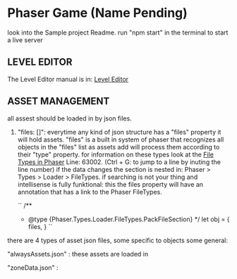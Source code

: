 # Phaser Game (Name Pending)

look into the Sample project Readme.
run "npm start" in the terminal to start a live server

## LEVEL EDITOR

The Level Editor manual is in:
[Level Editor](src\Objects\Systems\LevelEditor_Manual.txt)

## ASSET MANAGEMENT

all assest should be loaded in by json files.

1. "files: []":
   everytime any kind of json structure has a "files" property it will hold assets.
   "files" is a built in system of phaser that recognizes all objects in the "files" list as assets add will process them according to their "type" property.
   for information on these types look at the [File Types in Phaser](node_modules\phaser\types\phaser.d.ts) Line: 63002.
   (Ctrl + G: to jump to a line by inuting the line number)
   if the data changes the section is nested in:
   Phaser > Types > Loader > FileTypes.
   if searching is not your thing and intellisense is fully funktional:
   this the files property will have an annotation that has a link to the Phaser FileTypes.
   
   ``
   /**
     * @type {Phaser.Types.Loader.FileTypes.PackFileSection}
     */
    let obj = {
      files,
    }
   ``

there are 4 types of asset json files, some specific to objects some general:

"alwaysAssets.json" : these assets are loaded in

"zoneData.json" :
